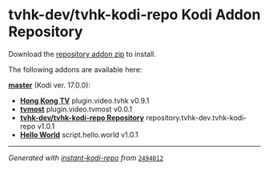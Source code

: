 # tvhk-dev/tvhk-kodi-repo Kodi Addon Repository

Download the [repository addon zip](master/datadir/repository.tvhk-dev.tvhk-kodi-repo/repository.tvhk-dev.tvhk-kodi-repo-1.0.1.zip) to install.

The following addons are available here:

[__master__](master/addons.xml) (Kodi ver. 17.0.0):

- [__Hong Kong TV__](master/datadir/plugin.video.tvhk/plugin.video.tvhk-0.9.1.zip) plugin.video.tvhk v0.9.1
- [__tvmost__](master/datadir/plugin.video.tvmost/plugin.video.tvmost-0.0.1.zip) plugin.video.tvmost v0.0.1
- [__tvhk-dev/tvhk-kodi-repo Repository__](master/datadir/repository.tvhk-dev.tvhk-kodi-repo/repository.tvhk-dev.tvhk-kodi-repo-1.0.1.zip) repository.tvhk-dev.tvhk-kodi-repo v1.0.1
- [__Hello World__](master/datadir/script.hello.world/script.hello.world-1.0.1.zip) script.hello.world v1.0.1

----
_Generated with [instant-kodi-repo](https://github.com/ping/instant-kodi-repo/) from_ [``2494012``](https://github.com/tvhk-dev/tvhk-kodi-repo/commit/24940123205b9636e6819cff2e63308f8f2ccf59)
